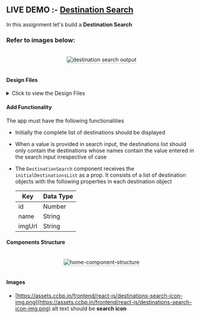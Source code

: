 ## LIVE DEMO :- <a href="https://quizzical-galileo-02557b.netlify.app/">Destination Search</a>
In this assignment let's build a **Destination Search** 

### Refer to images below:

<br/>
<div style="text-align: center;">
    <img src="https://assets.ccbp.in/frontend/content/react-js/destination-search-output-v2.gif" alt="destination search output" style="max-width:70%;box-shadow:0 2.8px 2.2px rgba(0, 0, 0, 0.12)">
</div>
<br/>

#### Design Files

<details>
<summary>Click to view the Design Files</summary>

- [Extra Small (Size < 576px) and Small (Size >= 576px)](https://assets.ccbp.in/frontend/content/react-js/destination-search-sm-output-v2.png)
- [Medium (Size >= 768px), Large (Size >= 992px) and Extra Large (Size >= 1200px)](https://assets.ccbp.in/frontend/content/react-js/destination-search-lg-output-v2.png)

</details>







#### Add Functionality

The app must have the following functionalities

- Initially the complete list of destinations should be displayed
- When a value is provided in search input, the destinations list should only contain the destinations whose names contain the value entered in the search input irrespective of case

- The `DestinationSearch` component receives the `initialDestinationsList` as a prop. It consists of a list of destination objects with the following properties in each destination object

  | Key         | Data Type |
  | ----------- | --------- |
  | id          | Number    |
  | name  | String    |
  | imgUrl | String    |




#### Components Structure

<br/>
<div style="text-align: center;">
    <img src="https://assets.ccbp.in/frontend/content/react-js/destination-search-component-structure-v2-img.png" alt="home-component-structure" style="max-width:100%;box-shadow:0 2.8px 2.2px rgba(0, 0, 0, 0.12)">
</div>
<br/>







#### Images

- [https://assets.ccbp.in/frontend/react-js/destinations-search-icon-img.png](https://assets.ccbp.in/frontend/react-js/destinations-search-icon-img.png) alt text should be **search icon**




